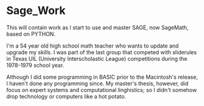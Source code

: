 # Sage_Work
This will contain work as I start to use and master SAGE, now SageMath, based on PYTHON.

I'm a 54 year old high school math teacher who wants to update and upgrade my skills. I was part of the last group that competed with sliderules in Texas UIL (University Interscholastic League) competitions during the 1978-1979 school year.

Although I did some programming in BASIC prior to the Macintosh's release, I haven't done any programming since.
My master's thesis, however, did focus on expert systems and computational linghistics; so I didn't somehow drop technology or computers like a hot potato.
